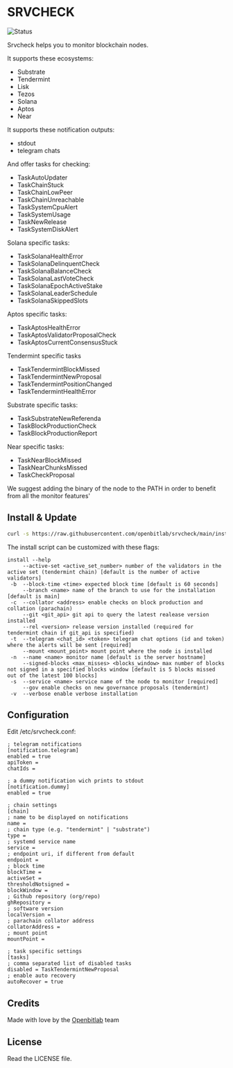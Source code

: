 # SRVCHECK

![Status](https://circleci.com/gh/openbitlab/srvcheck.svg?style=svg)

Srvcheck helps you to monitor blockchain nodes.

It supports these ecosystems:
- Substrate
- Tendermint
- Lisk
- Tezos
- Solana
- Aptos
- Near

It supports these notification outputs:
- stdout
- telegram chats 


And offer tasks for checking:
- TaskAutoUpdater
- TaskChainStuck
- TaskChainLowPeer
- TaskChainUnreachable
- TaskSystemCpuAlert
- TaskSystemUsage
- TaskNewRelease
- TaskSystemDiskAlert

Solana specific tasks:
- TaskSolanaHealthError
- TaskSolanaDelinquentCheck
- TaskSolanaBalanceCheck
- TaskSolanaLastVoteCheck
- TaskSolanaEpochActiveStake
- TaskSolanaLeaderSchedule
- TaskSolanaSkippedSlots

Aptos specific tasks:
- TaskAptosHealthError
- TaskAptosValidatorProposalCheck
- TaskAptosCurrentConsensusStuck

Tendermint specific tasks
- TaskTendermintBlockMissed
- TaskTendermintNewProposal
- TaskTendermintPositionChanged
- TaskTendermintHealthError

Substrate specific tasks:
- TaskSubstrateNewReferenda
- TaskBlockProductionCheck
- TaskBlockProductionReport

Near specific tasks:
- TaskNearBlockMissed
- TaskNearChunksMissed
- TaskCheckProposal

We suggest adding the binary of the node to the PATH in order to benefit from all the monitor features' 


## Install & Update

```bash 
curl -s https://raw.githubusercontent.com/openbitlab/srvcheck/main/install.sh | bash -s -- -t <tg_chat_id> <tg_token> -s <service_name> <optional_flags>
```

The install script can be customized with these flags:

```
install --help
     --active-set <active_set_number> number of the validators in the active set (tendermint chain) [default is the number of active validators]
 -b  --block-time <time> expected block time [default is 60 seconds]
     --branch <name> name of the branch to use for the installation [default is main]
 -c  --collator <address> enable checks on block production and collation (parachain)
     --git <git_api> git api to query the latest realease version installed
     --rel <version> release version installed (required for tendermint chain if git_api is specified)
 -t  --telegram <chat_id> <token> telegram chat options (id and token) where the alerts will be sent [required]
     --mount <mount_point> mount point where the node is installed
 -n  --name <name> monitor name [default is the server hostname]
     --signed-blocks <max_misses> <blocks_window> max number of blocks not signed in a specified blocks window [default is 5 blocks missed out of the latest 100 blocks]
 -s  --service <name> service name of the node to monitor [required]
     --gov enable checks on new governance proposals (tendermint)
 -v  --verbose enable verbose installation
```


## Configuration
Edit /etc/srvcheck.conf:

```
; telegram notifications 
[notification.telegram]
enabled = true
apiToken = 
chatIds = 

; a dummy notification wich prints to stdout
[notification.dummy]
enabled = true

; chain settings
[chain]
; name to be displayed on notifications
name = 
; chain type (e.g. "tendermint" | "substrate")
type = 
; systemd service name
service = 
; endpoint uri, if different from default
endpoint = 
; block time
blockTime =
activeSet = 
thresholdNotsigned = 
blockWindow = 
; Github repository (org/repo)
ghRepository = 
; software version
localVersion = 
; parachain collator address
collatorAddress = 
; mount point
mountPoint = 

; task specific settings
[tasks]
; comma separated list of disabled tasks
disabled = TaskTendermintNewProposal
; enable auto recovery
autoRecover = true 
```

## Credits

Made with love by the [Openbitlab](https://openbitlab.com) team


## License

Read the LICENSE file.
